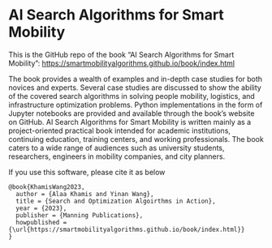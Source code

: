 # AI Search Algorithms for Smart Mobility

This is the GitHub repo of the book “AI Search Algorithms for Smart Mobility”: https://smartmobilityalgorithms.github.io/book/index.html

The book provides a wealth of examples and in-depth case studies for both novices and experts. Several case studies are discussed to show the ability of the covered search algorithms in solving people mobility, logistics, and infrastructure optimization problems. Python implementations in the form of Jupyter notebooks are provided and available through the book’s website on GitHub. AI Search Algorithms for Smart Mobility is written mainly as a project-oriented practical book intended for academic institutions, continuing education, training centers, and working professionals. The book caters to a wide range of audiences such as university students, researchers, engineers in mobility companies, and city planners.

If you use this software, please cite it as below
```
@book{KhamisWang2023,
  author = {Alaa Khamis and Yinan Wang},
  title = {Search and Optimization Algoirthms in Action},
  year = {2023},
  publisher = {Manning Publications},
  howpublished = {\url{https://smartmobilityalgorithms.github.io/book/index.html}}
}
```
